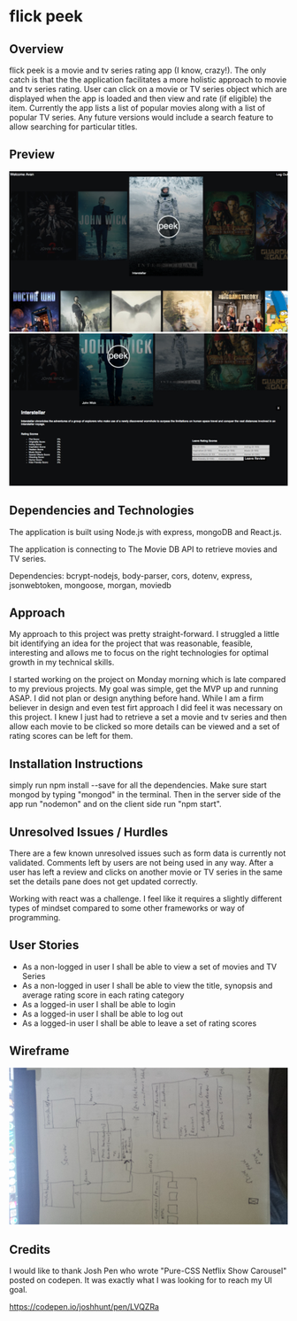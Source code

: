 # flick peek 

## Overview

flick peek is a movie and tv series rating app (I know, crazy!). The only catch is that the the application facilitates a more holistic approach to movie and tv series rating. User can click on a movie or TV series object which are displayed when the app is loaded and then view and rate (if eligible) the item. Currently the app lists a list of popular movies along with a list of popular TV series. Any future versions would include a search feature to allow searching for particular titles.

## Preview
![](images/image1.png)
![](images/image2.png)
   

## Dependencies and Technologies

The application is built using Node.js with express, mongoDB and React.js. 

The application is connecting to The Movie DB API to retrieve movies and TV series. 

Dependencies: 
  	bcrypt-nodejs,
   body-parser,
   cors,
   dotenv,
   express,
   jsonwebtoken,
   mongoose,
   morgan,
   moviedb
   
## Approach 

My approach to this project was pretty straight-forward. I struggled a little bit identifying an idea for the project that was reasonable, feasible, interesting and allows me to focus on the right technologies for optimal growth in my technical skills. 

I started working on the project on Monday morning which is late compared to my previous projects. My goal was simple, get the MVP up and running ASAP. I did not plan or design anything before hand. While I am a firm believer in design and even test firt approach I did feel it was necessary on this project. I knew I just had to retrieve a set a movie and tv series and then allow each movie to be clicked so more details can be viewed and a set of rating scores can be left for them. 

## Installation Instructions

simply run npm install --save for all the dependencies. Make sure start mongod by typing "mongod" in the terminal. Then in the server side of the app run "nodemon" and on the client side run "npm start".

## Unresolved Issues / Hurdles 

There are a few known unresolved issues such as form data is currently not validated. Comments left by users are not being used in any way. After a user has left a review and clicks on another movie or TV series in the same set the details pane does not get updated correctly. 

Working with react was a challenge. I feel like it requires a slightly different types of mindset compared to some other frameworks or way of programming. 

## User Stories

- As a non-logged in user I shall be able to view a set of movies and TV Series
- As a non-logged in user I shall be able to view the title, synopsis and average rating score in each rating category
- As a logged-in user I shall be able to login
- As a logged-in user I shall be able to log out
- As a logged-in user I shall be able to leave a set of rating scores

## Wireframe

![](images/image3.jpg)

## Credits

I would like to thank Josh Pen who wrote "Pure-CSS Netflix Show Carousel" posted on codepen. It was exactly what I was looking for to reach my UI goal. 

https://codepen.io/joshhunt/pen/LVQZRa



        
   
   